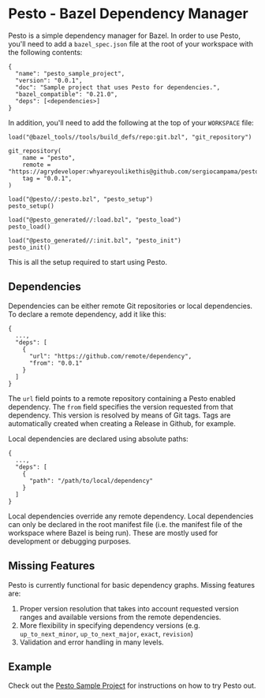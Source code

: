 # Pesto - Bazel Dependency Manager

Pesto is a simple dependency manager for Bazel. In order to use Pesto, you'll need to add a `bazel_spec.json` file at the root of your workspace with the following contents:

```
{
  "name": "pesto_sample_project",
  "version": "0.0.1",
  "doc": "Sample project that uses Pesto for dependencies.",
  "bazel_compatible": "0.21.0",
  "deps": [<dependencies>]
}
```

In addition, you'll need to add the following at the top of your `WORKSPACE` file:

```
load("@bazel_tools//tools/build_defs/repo:git.bzl", "git_repository")

git_repository(
    name = "pesto",
    remote = "https://agrydeveloper:whyareyoulikethis@github.com/sergiocampama/pesto",
    tag = "0.0.1",
)

load("@pesto//:pesto.bzl", "pesto_setup")
pesto_setup()

load("@pesto_generated//:load.bzl", "pesto_load")
pesto_load()

load("@pesto_generated//:init.bzl", "pesto_init")
pesto_init()
```

This is all the setup required to start using Pesto.

## Dependencies

Dependencies can be either remote Git repositories or local dependencies. To declare a remote
dependency, add it like this:

```
{
  ...,
  "deps": [
    {
      "url": "https://github.com/remote/dependency",
      "from": "0.0.1"
    }
  ]
}
```

The `url` field points to a remote repository containing a Pesto enabled dependency. The `from`
field specifies the version requested from that dependency. This version is resolved by means of Git
tags. Tags are automatically created when creating a Release in Github, for example.

Local dependencies are declared using absolute paths:

```
{
  ...,
  "deps": [
    {
      "path": "/path/to/local/dependency"
    }
  ]
}
```

Local dependencies override any remote dependency. Local dependencies can only be declared in the
root manifest file (i.e. the manifest file of the workspace where Bazel is being run). These are
mostly used for development or debugging purposes.

## Missing Features

Pesto is currently functional for basic dependency graphs. Missing features are:

1. Proper version resolution that takes into account requested version ranges and available versions
   from the remote dependencies.
1. More flexibility in specifying dependency versions (e.g. `up_to_next_minor`, `up_to_next_major`,
   `exact`, `revision`)
1. Validation and error handling in many levels.

## Example

Check out the [Pesto Sample Project](https://github.com/sergiocampama/pesto_sample_project) for
instructions on how to try Pesto out.
